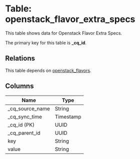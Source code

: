 # Table: openstack_flavor_extra_specs

This table shows data for Openstack Flavor Extra Specs.

The primary key for this table is **_cq_id**.

## Relations

This table depends on [openstack_flavors](openstack_flavors.md).

## Columns

| Name          | Type          |
| ------------- | ------------- |
|_cq_source_name|String|
|_cq_sync_time|Timestamp|
|_cq_id (PK)|UUID|
|_cq_parent_id|UUID|
|key|String|
|value|String|